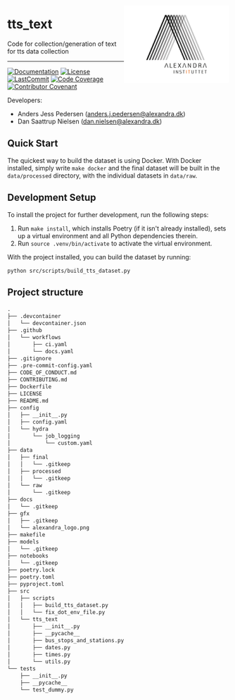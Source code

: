 <a href="https://github.com/alexandrainst/tts_text"><img src="https://github.com/alexandrainst/tts_text/raw/main/gfx/alexandra_logo.png" width="239" height="175" align="right" /></a>
# tts_text

Code for collection/generation of text for tts data collection

______________________________________________________________________
[![Documentation](https://img.shields.io/badge/docs-passing-green)](https://alexandrainst.github.io/tts_text/tts_text.html)
[![License](https://img.shields.io/github/license/alexandrainst/tts_text)](https://github.com/alexandrainst/tts_text/blob/main/LICENSE)
[![LastCommit](https://img.shields.io/github/last-commit/alexandrainst/tts_text)](https://github.com/alexandrainst/tts_text/commits/main)
[![Code Coverage](https://img.shields.io/badge/Coverage-33%25-red.svg)](https://github.com/alexandrainst/tts_text/tree/main/tests)
[![Contributor Covenant](https://img.shields.io/badge/Contributor%20Covenant-2.0-4baaaa.svg)](https://github.com/alexandrainst/tts_text/blob/main/CODE_OF_CONDUCT.md)


Developers:

- Anders Jess Pedersen (anders.j.pedersen@alexandra.dk)
- Dan Saattrup Nielsen (dan.nielsen@alexandra.dk)


## Quick Start

The quickest way to build the dataset is using Docker. With Docker installed, simply
write `make docker` and the final dataset will be built in the `data/processed`
directory, with the individual datasets in `data/raw`.


## Development Setup

To install the project for further development, run the following steps:

1. Run `make install`, which installs Poetry (if it isn't already installed), sets up a
   virtual environment and all Python dependencies therein.
2. Run `source .venv/bin/activate` to activate the virtual environment.

With the project installed, you can build the dataset by running:

```
python src/scripts/build_tts_dataset.py
```


## Project structure
```
.
├── .devcontainer
│   └── devcontainer.json
├── .github
│   └── workflows
│       ├── ci.yaml
│       └── docs.yaml
├── .gitignore
├── .pre-commit-config.yaml
├── CODE_OF_CONDUCT.md
├── CONTRIBUTING.md
├── Dockerfile
├── LICENSE
├── README.md
├── config
│   ├── __init__.py
│   ├── config.yaml
│   └── hydra
│       └── job_logging
│           └── custom.yaml
├── data
│   ├── final
│   │   └── .gitkeep
│   ├── processed
│   │   └── .gitkeep
│   └── raw
│       └── .gitkeep
├── docs
│   └── .gitkeep
├── gfx
│   ├── .gitkeep
│   └── alexandra_logo.png
├── makefile
├── models
│   └── .gitkeep
├── notebooks
│   └── .gitkeep
├── poetry.lock
├── poetry.toml
├── pyproject.toml
├── src
│   ├── scripts
│   │   ├── build_tts_dataset.py
│   │   └── fix_dot_env_file.py
│   └── tts_text
│       ├── __init__.py
│       ├── __pycache__
│       ├── bus_stops_and_stations.py
│       ├── dates.py
│       ├── times.py
│       └── utils.py
└── tests
    ├── __init__.py
    ├── __pycache__
    └── test_dummy.py
```
